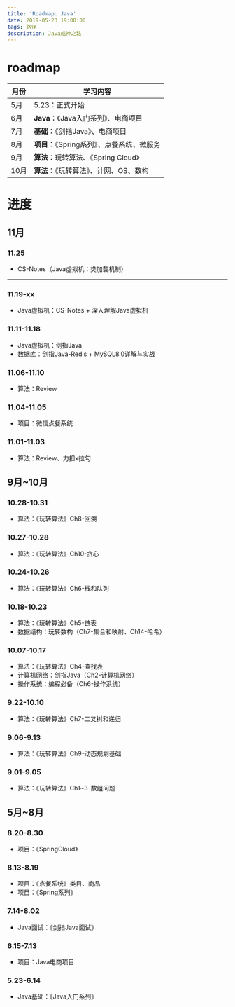 ```yaml
---
title: 'Roadmap: Java'
date: 2019-05-23 19:00:00
tags: 路径
description: Java成神之路
---
```


# roadmap
| 月份 | 学习内容 |
| ---- | ------------------ |
| 5月 | 5.23：正式开始 |
| 6月 | **Java**：《Java入门系列》、电商项目 |
| 7月 | **基础**：《剑指Java》、电商项目 |
| 8月 | **项目**：《Spring系列》、点餐系统、微服务 |
| 9月 | **算法**：玩转算法、《Spring Cloud》|
| 10月 | **算法**：《玩转算法》、计网、OS、数构 |

# 进度

## 11月

### 11.25
- CS-Notes（Java虚拟机：类加载机制）

---

### 11.19-xx
- Java虚拟机：CS-Notes + 深入理解Java虚拟机

### 11.11-11.18
- Java虚拟机：剑指Java
- 数据库：剑指Java-Redis + MySQL8.0详解与实战


### 11.06-11.10
- 算法：Review

### 11.04-11.05
- 项目：微信点餐系统

### 11.01-11.03
- 算法：Review、力扣x拉勾

## 9月~10月
### 10.28-10.31
- 算法：《玩转算法》Ch8-回溯

### 10.27-10.28
- 算法：《玩转算法》Ch10-贪心

### 10.24-10.26
- 算法：《玩转算法》Ch6-栈和队列

### 10.18-10.23
- 算法：《玩转算法》Ch5-链表
- 数据结构：玩转数构（Ch7-集合和映射、Ch14-哈希）

### 10.07-10.17
- 算法：《玩转算法》Ch4-查找表
- 计算机网络：剑指Java（Ch2-计算机网络）
- 操作系统：编程必备（Ch6-操作系统）

### 9.22-10.10
- 算法：《玩转算法》Ch7-二叉树和递归

### 9.06-9.13
- 算法：《玩转算法》Ch9-动态规划基础

### 9.01-9.05
- 算法：《玩转算法》Ch1~3-数组问题

## 5月~8月
### 8.20-8.30
- 项目：《SpringCloud》

### 8.13-8.19
- 项目：《点餐系统》类目、商品
- 项目：《Spring系列》

### 7.14-8.02
- Java面试：《剑指Java面试》

### 6.15-7.13
- 项目：Java电商项目

### 5.23-6.14
- Java基础：《Java入门系列》